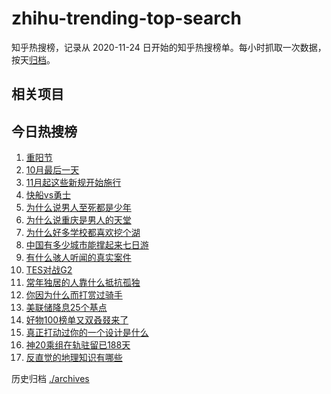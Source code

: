 # zhihu-trending-top-search

知乎热搜榜，记录从 2020-11-24
日开始的知乎热搜榜单。每小时抓取一次数据，按天[归档](./archives)。

## 相关项目

## 今日热搜榜

<!-- BEGIN -->
<!-- 最后更新时间 Fri Oct 31 2025 19:09:43 GMT+0800 (China Standard Time) -->

1. [重阳节](https://www.zhihu.com/search?q=重阳节)
1. [10月最后一天](https://www.zhihu.com/search?q=10月最后一天)
1. [11月起这些新规开始施行](https://www.zhihu.com/search?q=11月起这些新规开始施行)
1. [快船vs勇士](https://www.zhihu.com/search?q=快船vs勇士)
1. [为什么说男人至死都是少年](https://www.zhihu.com/search?q=为什么说男人至死都是少年)
1. [为什么说重庆是男人的天堂](https://www.zhihu.com/search?q=为什么说重庆是男人的天堂)
1. [为什么好多学校都喜欢挖个湖](https://www.zhihu.com/search?q=为什么好多学校都喜欢挖个湖)
1. [中国有多少城市能撑起来七日游](https://www.zhihu.com/search?q=中国有多少城市能撑起来七日游)
1. [有什么骇人听闻的真实案件](https://www.zhihu.com/search?q=有什么骇人听闻的真实案件)
1. [TES对战G2](https://www.zhihu.com/search?q=TES对战G2)
1. [常年独居的人靠什么抵抗孤独](https://www.zhihu.com/search?q=常年独居的人靠什么抵抗孤独)
1. [你因为什么而打赏过骑手](https://www.zhihu.com/search?q=你因为什么而打赏过骑手)
1. [美联储降息25个基点](https://www.zhihu.com/search?q=美联储降息25个基点)
1. [好物100榜单又双叒叕来了](https://www.zhihu.com/search?q=好物100榜单又双叒叕来了)
1. [真正打动过你的一个设计是什么](https://www.zhihu.com/search?q=真正打动过你的一个设计是什么)
1. [神20乘组在轨驻留已188天](https://www.zhihu.com/search?q=神20乘组在轨驻留已188天)
1. [反直觉的地理知识有哪些](https://www.zhihu.com/search?q=反直觉的地理知识有哪些)

<!-- END -->

历史归档 [./archives](./archives)
